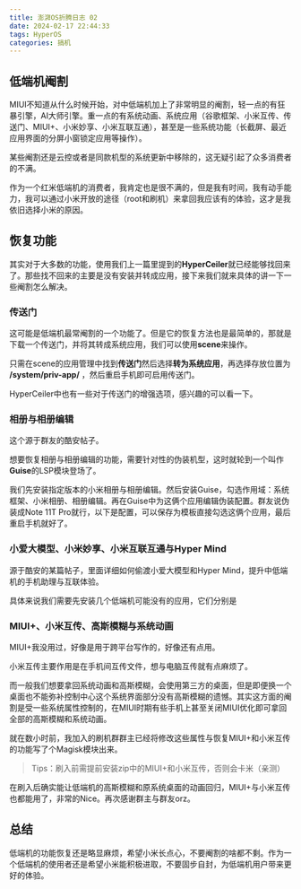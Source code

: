 ```yaml
---
title: 澎湃OS折腾日志 02
date: 2024-02-17 22:44:33
tags: HyperOS
categories: 搞机
---
```


## 低端机阉割

MIUI不知道从什么时候开始，对中低端机加上了非常明显的阉割，轻一点的有狂暴引擎，AI大师引擎。重一点的有系统动画、系统应用（谷歌框架、小米互传、传送门、MIUI+、小米妙享、小米互联互通），甚至是一些系统功能（长截屏、最近应用界面的分屏小窗锁定应用等操作）。

某些阉割还是云控或者是同款机型的系统更新中移除的，这无疑引起了众多消费者的不满。

作为一个红米低端机的消费者，我肯定也是很不满的，但是我有时间，我有动手能力，我可以通过小米开放的途径（root和刷机）来拿回我应该有的体验，这才是我依旧选择小米的原因。

## 恢复功能

其实对于大多数的功能，使用我们上一篇里提到的**HyperCeiler**就已经能够找回来了。那些找不回来的主要是没有安装并转成应用，接下来我们就来具体的讲一下一些阉割怎么解决。

### 传送门

这可能是低端机最常阉割的一个功能了。但是它的恢复方法也是最简单的，那就是下载一个传送门，并将其转成系统应用，我们可以使用**scene**来操作。

只需在scene的应用管理中找到**传送门**然后选择**转为系统应用**，再选择存放位置为 **/system/priv-app/** ，然后重启手机即可启用传送门。

HyperCeiler中也有一些对于传送门的增强选项，感兴趣的可以看一下。

### 相册与相册编辑

这个源于群友的酷安帖子。

想要恢复相册与相册编辑的功能，需要针对性的伪装机型，这时就轮到一个叫作**Guise**的LSP模块登场了。

我们先安装指定版本的小米相册与相册编辑。然后安装Guise，勾选作用域：系统框架、小米相册、相册编辑。再在Guise中为这俩个应用编辑伪装配置。群友说伪装成Note 11T Pro就行，以下是配置，可以保存为模板直接勾选这俩个应用，最后重启手机就好了。

### 小爱大模型、小米妙享、小米互联互通与Hyper Mind

源于酷安的某篇帖子，里面详细如何偷渡小爱大模型和Hyper Mind，提升中低端机的手机助理与互联体验。

具体来说我们需要先安装几个低端机可能没有的应用，它们分别是

### MIUI+、小米互传、高斯模糊与系统动画

MIUI+我没用过，好像是用于跨平台写作的，好像还有点用。

小米互传主要作用是在手机间互传文件，想与电脑互传就有点麻烦了。

而一般我们想要拿回系统动画和高斯模糊，会使用第三方的桌面，但是即便换一个桌面也不能弥补控制中心这个系统界面部分没有高斯模糊的遗憾。其实这方面的阉割是受一些系统属性控制的，在MIUI时期有些手机上甚至关闭MIUI优化即可拿回全部的高斯模糊和系统动画。

就在数小时前，我加入的刷机群群主已经将修改这些属性与恢复MIUI+和小米互传的功能写了个Magisk模块出来。

> Tips：刷入前需提前安装zip中的MIUI+和小米互传，否则会卡米（亲测）

在刷入后确实能让低端机的高斯模糊和原系统桌面的动画回归，MIUI+与小米互传也都能用了，非常的Nice。再次感谢群主与群友orz。

## 总结

低端机的功能恢复还是略显麻烦，希望小米长点心，不要阉割的啥都不剩。作为一个低端机的使用者还是希望小米能积极进取，不要固步自封，为低端机用户带来更好的体验。